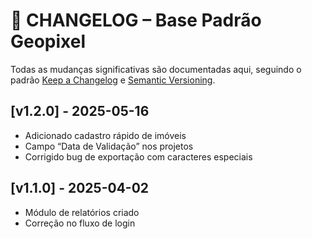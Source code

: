 # 📜 CHANGELOG – Base Padrão Geopixel

Todas as mudanças significativas são documentadas aqui, seguindo o padrão [Keep a Changelog](https://keepachangelog.com/pt-BR/1.0.0/) e [Semantic Versioning](https://semver.org/lang/pt-BR/).

## [v1.2.0] - 2025-05-16
- Adicionado cadastro rápido de imóveis
- Campo “Data de Validação” nos projetos
- Corrigido bug de exportação com caracteres especiais

## [v1.1.0] - 2025-04-02
- Módulo de relatórios criado
- Correção no fluxo de login

